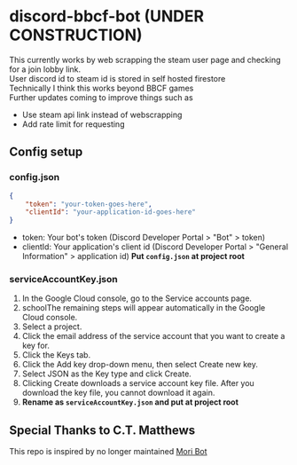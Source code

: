 # discord-bbcf-bot (UNDER CONSTRUCTION)

This currently works by web scrapping the steam user page and checking for a join lobby link.  
User discord id to steam id is stored in self hosted firestore  
Technically I think this works beyond BBCF games  
Further updates coming to improve things such as

-   Use steam api link instead of webscrapping
-   Add rate limit for requesting

## Config setup

### config.json

```json
{
    "token": "your-token-goes-here",
    "clientId": "your-application-id-goes-here"
}
```

-   token: Your bot's token (Discord Developer Portal > "Bot" > token)
-   clientId: Your application's client id (Discord Developer Portal > "General Information" > application id)
    **Put `config.json` at project root**

### serviceAccountKey.json

1. In the Google Cloud console, go to the Service accounts page.
2. schoolThe remaining steps will appear automatically in the Google Cloud console.
3. Select a project.
4. Click the email address of the service account that you want to create a key for.
5. Click the Keys tab.
6. Click the Add key drop-down menu, then select Create new key.
7. Select JSON as the Key type and click Create.
8. Clicking Create downloads a service account key file. After you download the key file, you cannot download it again.
9. **Rename as `serviceAccountKey.json` and put at project root**

## Special Thanks to C.T. Matthews

This repo is inspired by no longer maintained [Mori Bot](https://github.com/ctmatthews/sglobbylink-discord.py)
